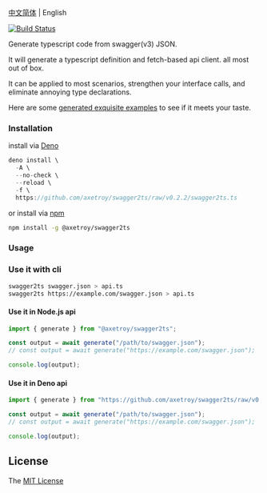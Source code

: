 [中文简体](README.md) | English

[![Build Status](https://github.com/axetroy/swagger2ts/workflows/test/badge.svg)](https://github.com/axetroy/swagger2ts/actions)

Generate typescript code from swagger(v3) JSON.

It will generate a typescript definition and fetch-based api client. all most out of box.

It can be applied to most scenarios, strengthen your interface calls, and eliminate annoying type declarations.

Here are some [generated exquisite examples](__test__/3.0) to see if it meets your taste.

### Installation

install via [Deno](https://deno.land)

```typescript
deno install \
  -A \
  --no-check \
  --reload \
  -f \
  https://github.com/axetroy/swagger2ts/raw/v0.2.2/swagger2ts.ts
```

or install via [npm](https://npmjs.com)

```bash
npm install -g @axetroy/swagger2ts
```

### Usage

### Use it with cli

```bash
swagger2ts swagger.json > api.ts
swagger2ts https://example.com/swagger.json > api.ts
```

#### Use it in Node.js api

```js
import { generate } from "@axetroy/swagger2ts";

const output = await generate("/path/to/swagger.json");
// const output = await generate("https://example.com/swagger.json");

console.log(output);
```

#### Use it in Deno api

```ts
import { generate } from "https://github.com/axetroy/swagger2ts/raw/v0.2.2/generate.ts";

const output = await generate("/path/to/swagger.json");
// const output = await generate("https://example.com/swagger.json");

console.log(output);
```

## License

The [MIT License](LICENSE)
